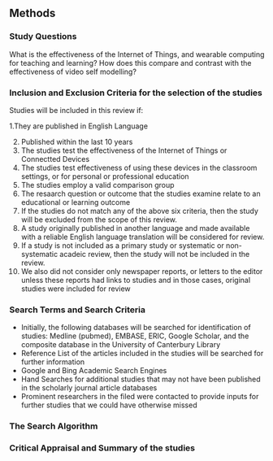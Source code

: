 ## Methods

### Study Questions

What is the effectiveness of the Internet of Things, and wearable computing for teaching and learning? How does this compare and contrast with the effectiveness of video self modelling?

### Inclusion and Exclusion Criteria for the selection of the studies

Studies will be included in this review if:

1.They are published in English Language

2. Published within the last 10 years
3. The studies test the effectiveness of the Internet of Things or Connectted Devices
4. The studies test effectiveness of using these devices in the classroom settings, or for personal or professional education
5. The studies employ a valid comparison group
6. The resaarch question or outcome that the studies examine relate to an educational or learning outcome
7. If the studies do not match any of the above six criteria, then the study will be excluded from the scope of this review.
8. A study originally published in another language and made available with a reliable English language translation will be considered for review. 
9. If a study is not included as a primary study or systematic or non-systematic acadeic review, then the study will not be included in the review.
10. We  also did not consider only newspaper reports, or letters to the editor unless these reports had links to studies and in those cases, original studies were included for review

### Search Terms and Search Criteria

* Initially, the following databases will be searched for identification of studies: Medline (pubmed), EMBASE, ERIC, Google Scholar, and the composite database in the University of Canterbury Library 
* Reference List of the articles included in the studies will be searched for further information
* Google and Bing Academic Search Engines
* Hand Searches for additional studies that may not have been published in the scholarly journal article databases
* Prominent researchers in the filed were contacted to provide inputs for further studies that we could have otherwise missed

### The Search Algorithm




### Critical Appraisal and Summary of the studies


    
    
    
    